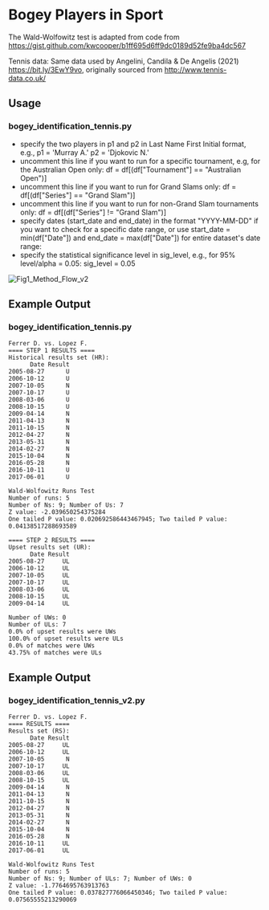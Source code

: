 # Bogey Players in Sport

The Wald-Wolfowitz test is adapted from code from https://gist.github.com/kwcooper/b1ff695d6ff9dc0189d52fe9ba4dc567

Tennis data: Same data used by Angelini, Candila & De Angelis (2021) https://bit.ly/3EwY9vo, originally sourced from
http://www.tennis-data.co.uk/

## Usage
### bogey_identification_tennis.py
- specify the two players in p1 and p2 in Last Name First Initial format, e.g., p1 = 'Murray A.' p2 = 'Djokovic N.'
- uncomment this line if you want to run for a specific tournament, e.g, for the Australian Open only:
df = df[(df["Tournament"] == "Australian Open")]
- uncomment this line if you want to run for Grand Slams only:
df = df[(df["Series"] == "Grand Slam")]
- uncomment this line if you want to run for non-Grand Slam tournaments only:
df = df[(df["Series"] != "Grand Slam")]
- specify dates (start_date and end_date) in the format "YYYY-MM-DD" if you want to check for a specific date range, or use start_date = min(df["Date"]) and end_date = max(df["Date"]) for entire dataset's date range:
- specify the statistical significance level in sig_level, e.g., for 95% level/alpha = 0.05:
sig_level = 0.05

![Fig1_Method_Flow_v2](https://user-images.githubusercontent.com/29388472/177063908-f673b1e8-7d37-4c6b-9e80-c3267eb5b5e0.jpg)

## Example Output
### bogey_identification_tennis.py
```
Ferrer D. vs. Lopez F.
==== STEP 1 RESULTS ====
Historical results set (HR):
      Date Result
2005-08-27      U
2006-10-12      U
2007-10-05      N
2007-10-17      U
2008-03-06      U
2008-10-15      U
2009-04-14      N
2011-04-13      N
2011-10-15      N
2012-04-27      N
2013-05-31      N
2014-02-27      N
2015-10-04      N
2016-05-28      N
2016-10-11      U
2017-06-01      U

Wald-Wolfowitz Runs Test
Number of runs: 5
Number of Ns: 9; Number of Us: 7 
Z value: -2.039650254375284
One tailed P value: 0.020692586443467945; Two tailed P value: 0.04138517288693589 

==== STEP 2 RESULTS ====
Upset results set (UR):
      Date Result
2005-08-27     UL
2006-10-12     UL
2007-10-05     UL
2007-10-17     UL
2008-03-06     UL
2008-10-15     UL
2009-04-14     UL

Number of UWs: 0
Number of ULs: 7
0.0% of upset results were UWs
100.0% of upset results were ULs
0.0% of matches were UWs
43.75% of matches were ULs
```

## Example Output
### bogey_identification_tennis_v2.py
```
Ferrer D. vs. Lopez F.
==== RESULTS ====
Results set (RS):
      Date Result
2005-08-27     UL
2006-10-12     UL
2007-10-05      N
2007-10-17     UL
2008-03-06     UL
2008-10-15     UL
2009-04-14      N
2011-04-13      N
2011-10-15      N
2012-04-27      N
2013-05-31      N
2014-02-27      N
2015-10-04      N
2016-05-28      N
2016-10-11     UL
2017-06-01     UL

Wald-Wolfowitz Runs Test
Number of runs: 5
Number of Ns: 9; Number of ULs: 7; Number of UWs: 0 
Z value: -1.7764695763913763
One tailed P value: 0.037827776066450346; Two tailed P value: 0.07565555213290069 
```
